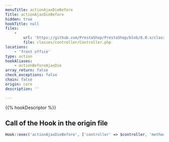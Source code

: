 ```yaml
---
menuTitle: actionAjaxDieBefore
Title: actionAjaxDieBefore
hidden: true
hookTitle: null
files:
    -
        url: 'https://github.com/PrestaShop/PrestaShop/blob/8.0.x/classes/controller/Controller.php'
        file: classes/controller/Controller.php
locations:
    - 'front office'
type: action
hookAliases:
    - actionBeforeAjaxDie
array_return: false
check_exceptions: false
chain: false
origin: core
description: ''

---
```


{{% hookDescriptor %}}

## Call of the Hook in the origin file

```php
Hook::exec('actionAjaxDieBefore', ['controller' => $controller, 'method' => $method, 'value' => $value])
```
